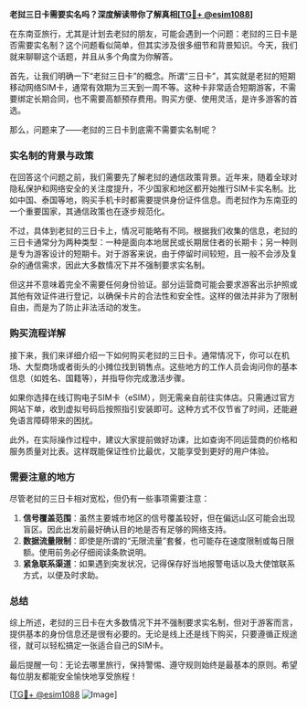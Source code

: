 **老挝三日卡需要实名吗？深度解读带你了解真相[[TG💪+ @esim1088](https://t.me/s/esim1088)]**

在东南亚旅行，尤其是计划去老挝的朋友，可能会遇到一个问题：老挝的三日卡是否需要实名制？这个问题看似简单，但其实涉及很多细节和背景知识。今天，我们就来聊聊这个话题，并且从多个角度为你解答。

首先，让我们明确一下“老挝三日卡”的概念。所谓“三日卡”，其实就是老挝的短期移动网络SIM卡，通常有效期为三天到一周不等。这种卡非常适合短期游客，不需要绑定长期合同，也不需要高额预存费用。购买方便、使用灵活，是许多游客的首选。

那么，问题来了——老挝的三日卡到底需不需要实名制呢？

### 实名制的背景与政策

在回答这个问题之前，我们需要先了解老挝的通信政策背景。近年来，随着全球对隐私保护和网络安全的关注度提升，不少国家和地区都开始推行SIM卡实名制。比如中国、泰国等地，购买手机卡时都需要提供身份证件信息。而老挝作为东南亚的一个重要国家，其通信政策也在逐步规范化。

不过，具体到老挝的三日卡上，情况可能略有不同。根据我们收集的信息，老挝的三日卡通常分为两种类型：一种是面向本地居民或长期居住者的长期卡；另一种则是专为游客设计的短期卡。对于游客来说，由于停留时间较短，且一般不会涉及复杂的通信需求，因此大多数情况下并不强制要求实名制。

但这并不意味着完全不需要任何身份验证。部分运营商可能会要求游客出示护照或其他有效证件进行登记，以确保卡片的合法性和安全性。这样的做法并非为了限制自由，而是为了防止非法活动的发生。

### 购买流程详解

接下来，我们来详细介绍一下如何购买老挝的三日卡。通常情况下，你可以在机场、大型商场或者街头的小摊位找到销售点。这些地方的工作人员会询问你的基本信息（如姓名、国籍等），并指导你完成激活步骤。

如果你选择在线订购电子SIM卡（eSIM），则无需亲自前往实体店。只需通过官方网站下单，收到虚拟号码后按照指引安装即可。这种方式不仅节省了时间，还能避免语言障碍带来的困扰。

此外，在实际操作过程中，建议大家提前做好功课，比如查询不同运营商的价格和服务质量对比表。这样既能保证性价比最优，又能享受到更好的用户体验。

### 需要注意的地方

尽管老挝的三日卡相对宽松，但仍有一些事项需要注意：

1. **信号覆盖范围**：虽然主要城市地区的信号覆盖较好，但在偏远山区可能会出现盲区。因此出发前最好确认目的地是否有足够的网络支持。
2. **数据流量限制**：即使是所谓的“无限流量”套餐，也可能存在速度限制或每日限额。使用前务必仔细阅读条款说明。
3. **紧急联系渠道**：如果遇到突发状况，记得保存好当地报警电话以及大使馆联系方式，以便及时求助。

### 总结

综上所述，老挝的三日卡在大多数情况下并不强制要求实名制，但对于游客而言，提供基本的身份信息还是很有必要的。无论是线上还是线下购买，只要遵循正规途径，就可以轻松搞定一张适合自己的SIM卡。

最后提醒一句：无论去哪里旅行，保持警惕、遵守规则始终是最基本的原则。希望每位朋友都能安全愉快地享受旅程！

[[TG💪+ @esim1088](https://t.me/s/esim1088) ![Image](https://i.postimg.cc/4NQfJmqS/Snipaste-2025-05-13-00-14-12.png)]